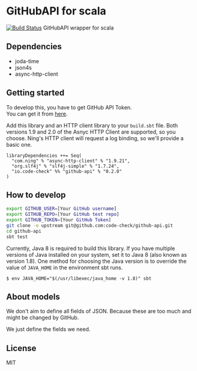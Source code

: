 # GitHubAPI for scala
[![Build Status](https://travis-ci.org/code-check/github-api-scala.svg?branch=master)](https://travis-ci.org/code-check/github-api-scala)
GitHubAPI wrapper for scala

## Dependencies
- joda-time
- json4s
- async-http-client

## Getting started

To develop this, you have to get GitHub API Token.  
You can get it from [here](https://github.com/settings/applications).

Add this library and an HTTP client library to your `build.sbt` file.
Both versions 1.9 and 2.0 of the Asnyc HTTP Client are supported, so
you choose.  Ning's HTTP client will request a log binding, so we'll
provide a basic one.

```
libraryDependencies ++= Seq(
  "com.ning" % "async-http-client" % "1.9.21",
  "org.slf4j" % "slf4j-simple" % "1.7.24",
  "io.code-check" %% "github-api" % "0.2.0"
)
```

## How to develop

``` bash
export GITHUB_USER=[Your GitHub username] 
export GITHUB_REPO=[Your GitHub test repo] 
export GITHUB_TOKEN=[Your GitHub Token] 
git clone -o upstream git@github.com:code-check/github-api.git
cd github-api
sbt test
```

Currently, Java 8 is required to build this library.  If you have
multiple versions of Java installed on your system, set it to Java 8
(also known as version 1.8).  One method for choosing the Java version
is to override the value of `JAVA_HOME` in the environment sbt runs.

```
$ env JAVA_HOME="$(/usr/libexec/java_home -v 1.8)" sbt
```

## About models
We don't aim to define all fields of JSON.
Because these are too much and might be changed by GitHub.

We just define the fields we need.

## License
MIT